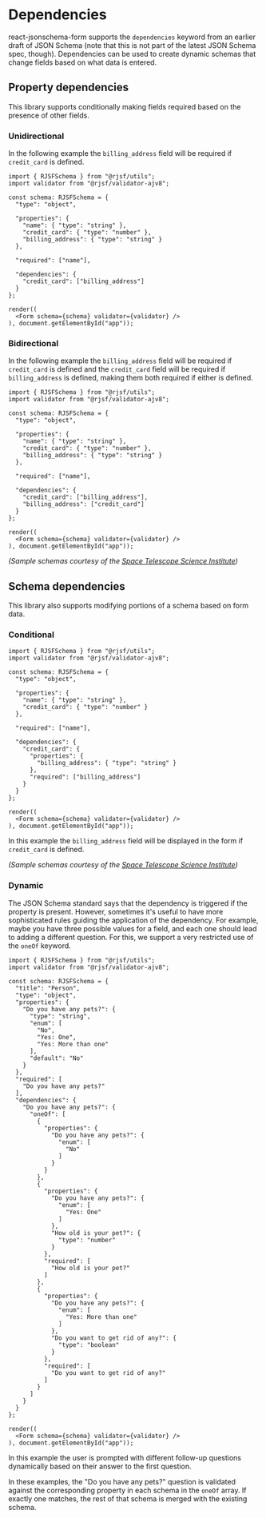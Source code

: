 # Dependencies

react-jsonschema-form supports the `dependencies` keyword from an earlier draft of JSON Schema (note that this is not part of the latest JSON Schema spec, though). Dependencies can be used to create dynamic schemas that change fields based on what data is entered.

## Property dependencies

This library supports conditionally making fields required based on the presence of other fields.

### Unidirectional

In the following example the `billing_address` field will be required if `credit_card` is defined.

```tsx
import { RJSFSchema } from "@rjsf/utils";
import validator from "@rjsf/validator-ajv8";

const schema: RJSFSchema = {
  "type": "object",

  "properties": {
    "name": { "type": "string" },
    "credit_card": { "type": "number" },
    "billing_address": { "type": "string" }
  },

  "required": ["name"],

  "dependencies": {
    "credit_card": ["billing_address"]
  }
};

render((
  <Form schema={schema} validator={validator} />
), document.getElementById("app"));
```

### Bidirectional

In the following example the `billing_address` field will be required if `credit_card` is defined and the `credit_card`
field will be required if `billing_address` is defined, making them both required if either is defined.

```tsx
import { RJSFSchema } from "@rjsf/utils";
import validator from "@rjsf/validator-ajv8";

const schema: RJSFSchema = {
  "type": "object",

  "properties": {
    "name": { "type": "string" },
    "credit_card": { "type": "number" },
    "billing_address": { "type": "string" }
  },

  "required": ["name"],

  "dependencies": {
    "credit_card": ["billing_address"],
    "billing_address": ["credit_card"]
  }
};

render((
  <Form schema={schema} validator={validator} />
), document.getElementById("app"));
```

*(Sample schemas courtesy of the [Space Telescope Science Institute](https://spacetelescope.github.io/understanding-json-schema/reference/object.html#property-dependencies))*

## Schema dependencies

This library also supports modifying portions of a schema based on form data.

### Conditional

```tsx
import { RJSFSchema } from "@rjsf/utils";
import validator from "@rjsf/validator-ajv8";

const schema: RJSFSchema = {
  "type": "object",

  "properties": {
    "name": { "type": "string" },
    "credit_card": { "type": "number" }
  },

  "required": ["name"],

  "dependencies": {
    "credit_card": {
      "properties": {
        "billing_address": { "type": "string" }
      },
      "required": ["billing_address"]
    }
  }
};

render((
  <Form schema={schema} validator={validator} />
), document.getElementById("app"));
```

In this example the `billing_address` field will be displayed in the form if `credit_card` is defined.

*(Sample schemas courtesy of the [Space Telescope Science Institute](https://spacetelescope.github.io/understanding-json-schema/reference/object.html#schema-dependencies))*

### Dynamic

The JSON Schema standard says that the dependency is triggered if the property is present. However, sometimes it's useful to have more sophisticated rules guiding the application of the dependency. For example, maybe you have three possible values for a field, and each one should lead to adding a different question. For this, we support a very restricted use of the `oneOf` keyword.

```tsx
import { RJSFSchema } from "@rjsf/utils";
import validator from "@rjsf/validator-ajv8";

const schema: RJSFSchema = {
  "title": "Person",
  "type": "object",
  "properties": {
    "Do you have any pets?": {
      "type": "string",
      "enum": [
        "No",
        "Yes: One",
        "Yes: More than one"
      ],
      "default": "No"
    }
  },
  "required": [
    "Do you have any pets?"
  ],
  "dependencies": {
    "Do you have any pets?": {
      "oneOf": [
        {
          "properties": {
            "Do you have any pets?": {
              "enum": [
                "No"
              ]
            }
          }
        },
        {
          "properties": {
            "Do you have any pets?": {
              "enum": [
                "Yes: One"
              ]
            },
            "How old is your pet?": {
              "type": "number"
            }
          },
          "required": [
            "How old is your pet?"
          ]
        },
        {
          "properties": {
            "Do you have any pets?": {
              "enum": [
                "Yes: More than one"
              ]
            },
            "Do you want to get rid of any?": {
              "type": "boolean"
            }
          },
          "required": [
            "Do you want to get rid of any?"
          ]
        }
      ]
    }
  }
};

render((
  <Form schema={schema} validator={validator} />
), document.getElementById("app"));
```

In this example the user is prompted with different follow-up questions dynamically based on their answer to the first question.

In these examples, the "Do you have any pets?" question is validated against the corresponding property in each schema in the `oneOf` array. If exactly one matches, the rest of that schema is merged with the existing schema.
